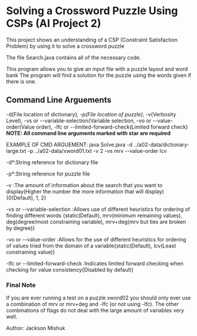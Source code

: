# Solving a Crossword Puzzle Using CSPs (AI Project 2)

This project shows an understanding of a CSP (Constraint Satisfaction Problem) by using it to solve a crossword puzzle

The file Search.java contains all of the necessary code.

This program allows you to give an input file with a puzzle layout and word bank The program will find a solution for the puzzle using the words given if there is one.  

## Command Line Arguements

-d(File location of dictionary)*, -p(File location of puzzle)*, -v(Verbosity Level), -vs or --variable-selection(Variable selection, 
-vo or --value-order(Value order), -lfc or --limited-forward-check(Limited forward check)
**NOTE: All command line arguments marked with star are required**

EXAMPLE OF CMD ARGUEMENT: java Solve.java -d ../a02-data/dictionary-large.txt -p ../a02-data/xword01.txt -v 2 -vs mrv --value-order lcv

-d*:String reference for dictionary file

-p*:String reference for puzzle file

-v :The amount of information about the search that you want to display(Higher the number the more information that will display){0(Default), 1, 2}

-vs or --variable-selection :Allows use of different heuristics for ordering of finding different words
                             {static(Default), mrv(minimum remaining values), deg(degree/most constraining variable), mrv+deg(mrv but ties are broken by degree)}

-vo or --value-order :Allows for the use of different heuristics for ordering of values tried from the domain of a variable{static(Default), lcv(Least constraining value)}

-lfc or --limited-forward-check :Indicates limited forward checking when checking for value consistency{Disabled by default}

### Final Note

If you are ever running a test on a puzzle xword02 you should only ever use a combination of mrv or mrv+deg and -lfc (or not using -lfc). The other combinations of flags do not deal with the large amount of variables very well.

Author: Jackson Mishuk
 

